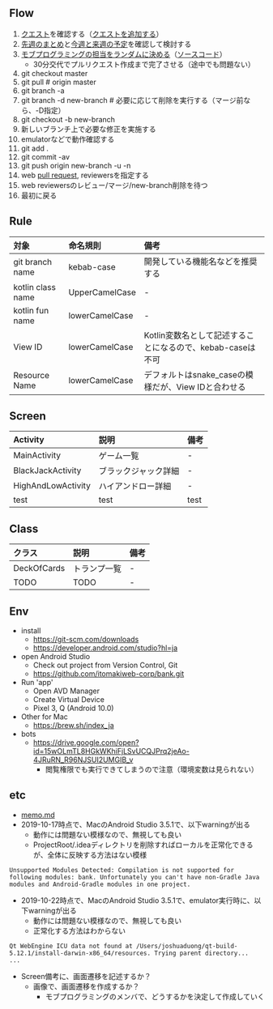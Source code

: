 ## Flow

1. [クエスト](https://github.com/itomakiweb-corp/bank/projects/1)を確認する（[クエストを追加する](https://itomakiweb.com/bank/newQuest)）
1. [先週のまとめ](https://github.com/itomakiweb-corp/bank/milestones?state=closed)と[今週と来週の予定](https://github.com/itomakiweb-corp/bank/milestones)を確認して検討する
1. [モブプログラミングの担当をランダムに決める](https://paiza.io/projects/SHMoTiDcBPG9eI86P-WS5A)（[ソースコード](https://github.com/itomakiweb-corp/bank/blob/master/tools/selectRandomUsers.kt)）
    - 30分交代でプルリクエスト作成まで完了させる（途中でも問題ない）
1. git checkout master
1. git pull # origin master
1. git branch -a
1. git branch -d new-branch # 必要に応じて削除を実行する（マージ前なら、-D指定）
1. git checkout -b new-branch
1. 新しいブランチ上で必要な修正を実施する
1. emulatorなどで動作確認する
1. git add .
1. git commit -av
1. git push origin new-branch -u -n
1. web [pull request](https://github.com/itomakiweb-corp/bank/pulls), reviewersを指定する
1. web reviewersのレビュー/マージ/new-branch削除を待つ
1. 最初に戻る

## Rule

|対象|命名規則|備考|
|:---|:---|:---|
|git branch name|kebab-case|開発している機能名などを推奨する|
|kotlin class name|UpperCamelCase|-|
|kotlin fun name|lowerCamelCase|-|
|View ID|lowerCamelCase|Kotlin変数名として記述することになるので、kebab-caseは不可|
|Resource Name|lowerCamelCase|デフォルトはsnake_caseの模様だが、View IDと合わせる|

## Screen

|Activity|説明|備考|
|:---|:---|:---|
|MainActivity|ゲーム一覧|-|
|BlackJackActivity|ブラックジャック詳細|-|
|HighAndLowActivity|ハイアンドロー詳細|-|
|test|test|test|

## Class

|クラス|説明|備考|
|:---|:---|:---|
|DeckOfCards|トランプ一覧|-|
|TODO|TODO|-|

## Env

- install
    - https://git-scm.com/downloads
    - https://developer.android.com/studio?hl=ja
- open Android Studio
    - Check out project from Version Control, Git
    - https://github.com/itomakiweb-corp/bank.git
- Run 'app'
    - Open AVD Manager
    - Create Virtual Device
    - Pixel 3, Q (Android 10.0)
- Other for Mac
    - https://brew.sh/index_ja
- bots
    - https://drive.google.com/open?id=15wOLmTL8HGkWKhiFjLSvUCQJPrq2jeAo-4JRuRN_R96NJSUI2UMGIB_v
        - 閲覧権限でも実行できてしまうので注意（環境変数は見られない）
  
## etc

- [memo.md](documents/memo.md)
- 2019-10-17時点で、MacのAndroid Studio 3.5.1で、以下warningが出る
    - 動作には問題ない模様なので、無視しても良い
    - ProjectRoot/.ideaディレクトリを削除すればローカルを正常化できるが、全体に反映する方法はない模様
```
Unsupported Modules Detected: Compilation is not supported for following modules: bank. Unfortunately you can't have non-Gradle Java modules and Android-Gradle modules in one project.
```
- 2019-10-22時点で、MacのAndroid Studio 3.5.1で、emulator実行時に、以下warningが出る
    - 動作には問題ない模様なので、無視しても良い
    - 正常化する方法はわからない
```
Qt WebEngine ICU data not found at /Users/joshuaduong/qt-build-5.12.1/install-darwin-x86_64/resources. Trying parent directory...
...
```
- Screen備考に、画面遷移を記述するか？
    - 画像で、画面遷移を作成するか？
        - モブプログラミングのメンバで、どうするかを決定して作成していく
